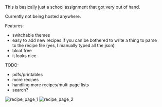 This is basically just a school assignment that got very out of hand.

Currently not being hosted anywhere.

Features:
- switchable themes
- easy to add new recipes if you can be bothered to write a thing to parse to the recipe file (yes, I manually typed all the json)
- bloat free
- it looks nice

TODO:
- pdfs/printables
- more recipes
- handling more recipes/multi page lists
- search?

![recipe_page_1](https://github.com/yazoink/php-json-recipe-site/assets/98802603/49f522b5-6541-48fc-ab8a-9c7d2cae77ef)
![recipe_page_2](https://github.com/yazoink/php-json-recipe-site/assets/98802603/c8582e5a-7a60-43a6-abff-fab11a5c6c1b)
